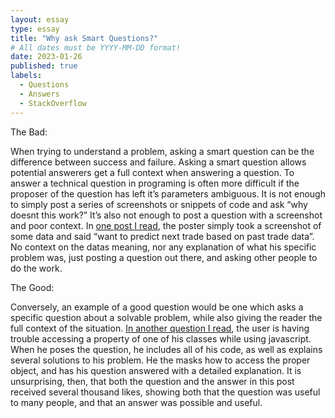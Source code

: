 ```yaml
---
layout: essay
type: essay
title: "Why ask Smart Questions?"
# All dates must be YYYY-MM-DD format!
date: 2023-01-26
published: true
labels:
  - Questions
  - Answers
  - StackOverflow
---
```



The Bad:

When trying to understand a problem, asking a smart question can be the difference between success and failure. Asking a smart question allows potential answerers get a full context when answering a question. To answer a technical question in programing is often more difficult if the proposer of the question has left it’s parameters ambiguous. It is not enough to simply post a series of screenshots or snippets of code and ask “why doesnt this work?” It’s also not enough to post a question with a screenshot and poor context. In [one post I read](https://stackoverflow.com/questions/75254669/how-to-predict-next-trade-based-on-past-trade-history), the poster simply took a screenshot of some data and said “want to predict next trade based on past trade data”. No context on the datas meaning, nor any explanation of what his specific problem was, just posting a question out there, and asking other people to do the work.

The Good:

Conversely, an example of a good question would be one which asks a specific question about a solvable problem, while also giving the reader the full context of the situation. [In another question I read](https://stackoverflow.com/questions/20279484/how-to-access-the-correct-this-inside-a-callback), the user is having trouble accessing a property of one of his classes while using javascript. When he poses the question, he includes all of his code, as well as explains several solutions to his problem. He the masks how to access the proper object, and has his question answered with a detailed explanation. It is unsurprising, then, that both the question and the answer in this post received several thousand likes, showing both that the question was useful to many people, and that an answer was possible and useful. 


